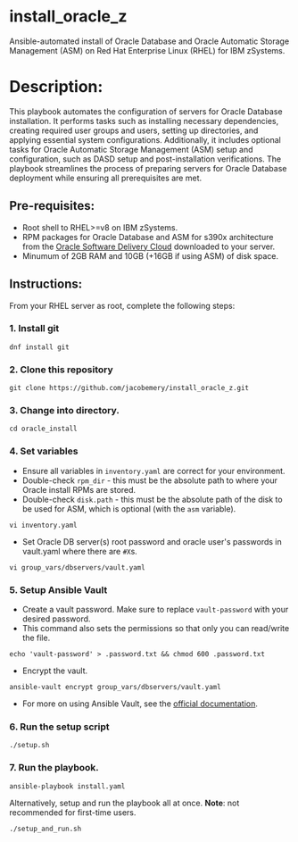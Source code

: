 # install_oracle_z
Ansible-automated install of Oracle Database and Oracle Automatic Storage Management (ASM) on Red Hat Enterprise Linux (RHEL) for IBM zSystems.

# Description:
This playbook automates the configuration of servers for Oracle Database installation. It performs tasks such as installing necessary dependencies, creating required user groups and users, setting up directories, and applying essential system configurations. Additionally, it includes optional tasks for Oracle Automatic Storage Management (ASM) setup and configuration, such as DASD setup and post-installation verifications. The playbook streamlines the process of preparing servers for Oracle Database deployment while ensuring all prerequisites are met.

## Pre-requisites:
- Root shell to RHEL>=v8 on IBM zSystems.
- RPM packages for Oracle Database and ASM for s390x architecture from the [Oracle Software Delivery Cloud](https://edelivery.oracle.com/) downloaded to your server.
- Minumum of 2GB RAM and 10GB (+16GB if using ASM) of disk space.

## Instructions:
From your RHEL server as root, complete the following steps:
### 1. Install git
```
dnf install git
```
### 2. Clone this repository
```
git clone https://github.com/jacobemery/install_oracle_z.git
```
### 3. Change into directory.
```
cd oracle_install
```
### 4. Set variables
  - Ensure all variables in `inventory.yaml` are correct for your environment.
  - Double-check `rpm_dir` - this must be the absolute path to where your Oracle install RPMs are stored.
  - Double-check `disk.path` - this must be the absolute path of the disk to be used for ASM, which is optional (with the `asm` variable).
```
vi inventory.yaml
```
  - Set Oracle DB server(s) root password and oracle user's passwords in vault.yaml where there are `#X`s.
```
vi group_vars/dbservers/vault.yaml
```
### 5. Setup Ansible Vault
- Create a vault password. Make sure to replace `vault-password` with your desired password. 
- This command also sets the permissions so that only you can read/write the file.
```
echo 'vault-password' > .password.txt && chmod 600 .password.txt
```
- Encrypt the vault.
```
ansible-vault encrypt group_vars/dbservers/vault.yaml
```
- For more on using Ansible Vault, see the [official documentation](https://docs.ansible.com/ansible/2.8/user_guide/vault.html).
### 6. Run the setup script
```
./setup.sh
```
### 7. Run the playbook.
```
ansible-playbook install.yaml
```
Alternatively, setup and run the playbook all at once. <b>Note</b>: not recommended for first-time users.
```
./setup_and_run.sh
```
